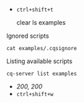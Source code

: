 - `ctrl+shift+t`

    clear
    ls examples

Ignored scripts

    cat examples/.cqsignore

Listing available scripts

    cq-server list examples

- *200, 200*
- `ctrl+shift+w`
